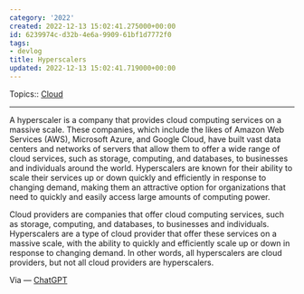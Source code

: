 ```yaml
---
category: '2022'
created: 2022-12-13 15:02:41.275000+00:00
id: 6239974c-d32b-4e6a-9909-61bf1d7772f0
tags:
- devlog
title: Hyperscalers
updated: 2022-12-13 15:02:41.719000+00:00
---
```

   
Topics:: [Cloud](../devlog/cloud.md)   
   
   
---   
A hyperscaler is a company that provides cloud computing services on a massive scale. These companies, which include the likes of Amazon Web Services (AWS), Microsoft Azure, and Google Cloud, have built vast data centers and networks of servers that allow them to offer a wide range of cloud services, such as storage, computing, and databases, to businesses and individuals around the world. Hyperscalers are known for their ability to scale their services up or down quickly and efficiently in response to changing demand, making them an attractive option for organizations that need to quickly and easily access large amounts of computing power.   
   
Cloud providers are companies that offer cloud computing services, such as storage, computing, and databases, to businesses and individuals. Hyperscalers are a type of cloud provider that offer these services on a massive scale, with the ability to quickly and efficiently scale up or down in response to changing demand. In other words, all hyperscalers are cloud providers, but not all cloud providers are hyperscalers.   
   
Via — [ChatGPT](../devlog/ChatGPT.md)